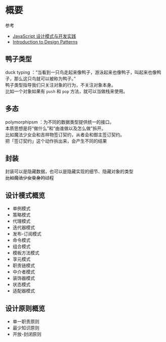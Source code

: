 # 概要

参考

- [JavaScript 设计模式与开发实践](https://www.ituring.com.cn/book/1632)
- [Introduction to Design Patterns](https://www.patterns.dev/posts/introduction)

## 鸭子类型

duck typing ：“当看到一只鸟走起来像鸭子，游泳起来也像鸭子，叫起来也像鸭子，那么这只鸟就可以被称为鸭子。”  
鸭子类型指导我们只关注对象的行为，不关注对象本身。  
比如一个对象如果有 `push` 和 `pop` 方法，就可以当做栈来使用。

## 多态

polymorphipsm ：为不同的数据类型提供统一的接口。  
本质思想是将“做什么”和“由谁做以及怎么做”拆开。  
比如魔法少女会和吉祥物签订契约，从者会和御主签订契约。  
把「签订契约」这个动作拆出来，会产生不同的结果

## 封装

封装可以是隐藏数据，也可以是隐藏实现的细节、隐藏对象的类型  
~~比如魔法少女变身的过程~~

## 设计模式概览

- 单例模式
- 策略模式
- 代理模式
- 迭代器模式
- 发布-订阅模式
- 命令模式
- 组合模式
- 模板方法模式
- 享元模式
- 职责链模式
- 中介者模式
- 装饰器模式
- 状态模式
- 适配器模式

## 设计原则概览

- 单一职责原则
- 最少知识原则
- 开放-封闭原则
